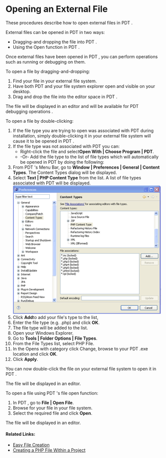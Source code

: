 # Opening an External File

<!--context:opening_an_external_file_in_neon-->

These procedures describe how to open external files in PDT .

External files can be opened in PDT in  two ways:

 * Dragging-and dropping the file into PDT .
 * Using the Open function in PDT .

Once external files have been opened in PDT , you can perform operations such as running or debugging on them.

<!--ref-start-->

To open a file by dragging-and-dropping:

 1. Find your file in your external file system.
 2. Have both PDT and your file system explorer open and visible on your desktop.
 3. Drag and drop the file into the editor space in PDT .

The file will be displayed in an editor and will be available for PDT debugging operations .

<!--ref-end-->

<!--ref-start-->

To open a file by double-clicking:

 1. If the file type you are trying to open was associated with PDT during installation, simply double-clicking it in your external file system will cause it to be opened in PDT .
 2. If the file type was not associated with PDT you can:
    * Right-click the file and select**Open With | Choose Program | PDT**.
    * -Or- Add the file type to the list of file types which will automatically be opened in PDT by doing the following:
 2. From PDT 's Menu Bar, go to **Window | Preferences | General | Content Types**.  The Content Types dialog will be displayed.
 3. Select **Text | PHP Content Type** from the list.  A list of file types associated with PDT will be displayed. <br /> ![file_association_preferences_pdt.png](images/file_association_preferences_pdt.png "file_association_preferences_pdt.png")
 4. Click **Add**to add your file's type to the list,
 5. Enter the file type (e.g. .php) and click **OK**.
 6. The file type will be added to the list.
 7. Open your Windows Explorer.
 8. Go to **Tools | Folder Options | File Types**.
 9. From the File Types list, select PHP File.
 10. In the Opens with category click Change, browse to your PDT .exe location and click **OK**.
 11. Click **Apply**.

You can now double-click the file on your external file system to open it in PDT .

The file will be displayed in an editor.

<!--ref-end-->

<!--ref-start-->

To open a file using PDT 's file open function:

 1. In PDT , go to **File | Open File**.
 2. Browse for your file in your file system.
 3. Select the required file and click **Open**.
 
The file will be displayed in an editor.

<!--ref-end-->

<!--links-start-->

#### Related Links:

 * [Easy File Creation](000-index.md)
 * [Creating a PHP File Within a Project](008-creating_a_php_file_within_a_project.md)

<!--links-end-->
